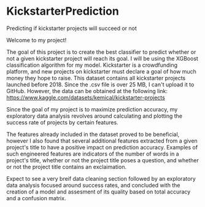 # KickstarterPrediction
Predicting if kickstarter projects will succeed or not

Welcome to my project!

The goal of this project is to create the best classifier to predict whether or not a given kickstarter project will reach its goal. I 
will be using the XGBoost classification algorithm for my model. Kickstarter is a crowdfunding platform, and new projects on 
kickstarter must declare a goal of how much money they hope to raise. This dataset contains all kickstarter projects launched before 2018.
Since the .csv file is over 25 MB, I can't upload it to GitHub. However, the data can be obtained at the following link: https://www.kaggle.com/datasets/kemical/kickstarter-projects

Since the goal of my project is to maximize prediction accuracy, my exploratory data analysis revolves around calculating and plotting
the success rate of projects by certain features.

The features already included in the dataset proved to be beneficial, however I also found that several additional features extracted 
from a given project's title to have a positive impact on prediction accuracy. Examples of such engineered features are indicators of 
the number of words in a project's title, whether or not the project title poses a question, and whether or not the project title 
contains an exclaimation.

Expect to see a very breif data cleaning section followed by an exploratory data analysis focused around success rates, and concluded
with the creation of a model and assesment of its quality based on total accuracy and a confusion matrix.

